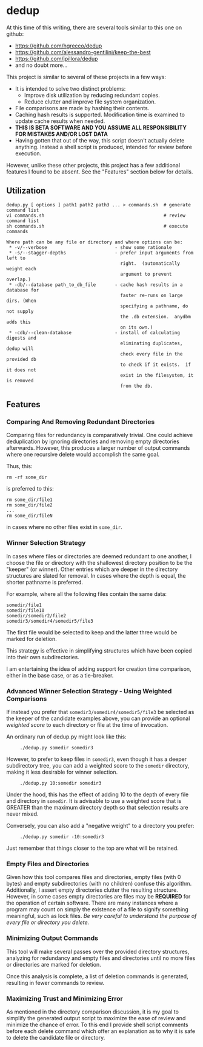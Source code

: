 # dedup

At this time of this writing, there are several tools similar to this one on github:
 * https://github.com/hgrecco/dedup
 * https://github.com/alessandro-gentilini/keep-the-best
 * https://github.com/jpillora/dedup
 * and no doubt more...

This project is similar to several of these projects in a few ways:
 * It is intended to solve two distinct problems:
   * Improve disk utilization by reducing redundant copies.
   * Reduce clutter and improve file system organization.
 * File comparisons are made by hashing their contents.
 * Caching hash results is supported.  Modification time is examined to update cache results when needed.
 * **THIS IS BETA SOFTWARE AND YOU ASSUME ALL RESPONSIBILITY FOR MISTAKES AND/OR LOST DATA**
 * Having gotten that out of the way, this script doesn't actually delete anything.  Instead a shell script is produced, intended for review before execution.

However, unlike these other projects, this project has a few additional features I found to be absent.  See the "Features" section below for details.

## Utilization

```
dedup.py [ options ] path1 path2 path3 ... > commands.sh  # generate command list
vi commands.sh                                            # review command list
sh commands.sh                                            # execute commands

Where path can be any file or directory and where options can be:
 * -v/--verbose                         - show some rationale
 * -s/--stagger-depths                  - prefer input arguments from left to 
                                          right.  (automatically weight each
                                          argument to prevent overlap.)
 * -db/--database path_to_db_file       - cache hash results in a database for 
                                          faster re-runs on large dirs. (When
                                          specifying a pathname, do not supply
                                          the .db extension.  anydbm adds this
                                          on its own.)
 * -cdb/--clean-database                - install of calculating digests and
                                          eliminating duplicates, dedup will
                                          check every file in the provided db
                                          to check if it exists.  if it does not
                                          exist in the filesystem, it is removed
                                          from the db.
```

## Features

### Comparing And Removing Redundant Directories

Comparing files for redundancy is comparatively trivial.  One could achieve deduplication by ignoring directories and removing empty directories afterwards.  However, this produces a larger number of output commands where one recursive delete would accomplish the same goal.

Thus, this:
```
rm -rf some_dir
```
is preferred to this:
```
rm some_dir/file1
rm some_dir/file2
...
rm some_dir/fileN
```
in cases where no other files exist in ```some_dir```.

### Winner Selection Strategy

In cases where files or directories are deemed redundant to one another, I choose the file or directory with the shallowest directory position to be the "keeper" (or winner).  Other entries which are deeper in the directory structures are slated for removal.  In cases where the depth is equal, the shorter pathname is preferred.

For example, where all the following files contain the same data:
```
somedir/file1
somedir/file10
somedir/somedir2/file2
somedir3/somedir4/somedir5/file3
```
The first file would be selected to keep and the latter three would be marked for deletion.  

This strategy is effective in simplifying structures which have been copied into their own subdirectories.

I am entertaining the idea of adding support for creation time comparison, either in the base case, or as a tie-breaker.

### Advanced Winner Selection Strategy - Using Weighted Comparisons

If instead you prefer that ```somedir3/somedir4/somedir5/file3``` be selected as the keeper of the candidate examples above, you can provide an optional *weighted score* to each directory or file at the time of invocation.

An ordinary run of dedup.py might look like this:
```
     ./dedup.py somedir somedir3
```
However, to prefer to keep files in ```somedir3```, even though it has a deeper subdirectory tree, you can add a weighted score to the ```somedir``` directory, making it less desirable for winner selection.
```
     ./dedup.py 10:somedir somedir3
```
Under the hood, this has the effect of adding 10 to the depth of every file and directory in ```somedir```.  It is advisable to use a weighted score that is GREATER than the maximum directory depth so that selection results are never mixed.

Conversely, you can also add a "negative weight" to a directory you prefer:
```
     ./dedup.py somedir -10:somedir3
```

Just remember that things closer to the top are what will be retained.

### Empty Files and Directories

Given how this tool compares files and directories, empty files (with 0 bytes) and empty subdirectories (with no children) confuse this algorithm.  Additionally, I assert empty directories clutter the resulting structure.  However, in some cases empty directories are files may be **REQUIRED** for the operation of certain software.  There are many instances where a program may count on simply the existence of a file to signify something meaningful, such as lock files.  *Be very careful to understand the purpose of every file or directory you delete.*


### Minimizing Output Commands

This tool will make several passes over the provided directory structures, analyzing for redundancy and empty files and directories until no more files or directories are marked for deletion.  

Once this analysis is complete, a list of deletion commands is generated, resulting in fewer commands to review.

### Maximizing Trust and Minimizing Error

As mentioned in the directory comparison discussion, it is my goal to simplify the generated output script to maximize the ease of review and minimize the chance of error.  To this end I provide shell script comments before each delete command which offer an explanation as to why it is safe to delete the candidate file or directory.
  
